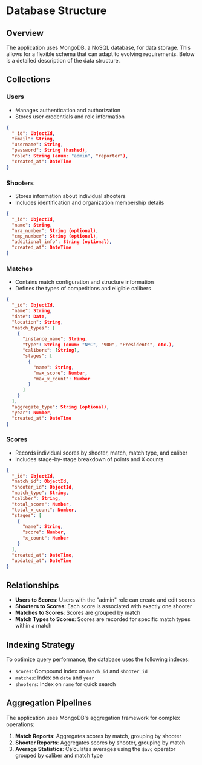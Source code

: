 # Database Structure

## Overview

The application uses MongoDB, a NoSQL database, for data storage. This allows for a flexible schema that can adapt to evolving requirements. Below is a detailed description of the data structure.

## Collections

### Users
- Manages authentication and authorization
- Stores user credentials and role information

```json
{
  "_id": ObjectId,
  "email": String,
  "username": String,
  "password": String (hashed),
  "role": String (enum: "admin", "reporter"),
  "created_at": DateTime
}
```

### Shooters
- Stores information about individual shooters
- Includes identification and organization membership details

```json
{
  "_id": ObjectId,
  "name": String,
  "nra_number": String (optional),
  "cmp_number": String (optional),
  "additional_info": String (optional),
  "created_at": DateTime
}
```

### Matches
- Contains match configuration and structure information
- Defines the types of competitions and eligible calibers

```json
{
  "_id": ObjectId,
  "name": String,
  "date": Date,
  "location": String,
  "match_types": [
    {
      "instance_name": String,
      "type": String (enum: "NMC", "900", "Presidents", etc.),
      "calibers": [String],
      "stages": [
        {
          "name": String,
          "max_score": Number,
          "max_x_count": Number
        }
      ]
    }
  ],
  "aggregate_type": String (optional),
  "year": Number,
  "created_at": DateTime
}
```

### Scores
- Records individual scores by shooter, match, match type, and caliber
- Includes stage-by-stage breakdown of points and X counts

```json
{
  "_id": ObjectId,
  "match_id": ObjectId,
  "shooter_id": ObjectId,
  "match_type": String,
  "caliber": String,
  "total_score": Number,
  "total_x_count": Number,
  "stages": [
    {
      "name": String,
      "score": Number,
      "x_count": Number
    }
  ],
  "created_at": DateTime,
  "updated_at": DateTime
}
```

## Relationships

- **Users to Scores**: Users with the "admin" role can create and edit scores
- **Shooters to Scores**: Each score is associated with exactly one shooter
- **Matches to Scores**: Scores are grouped by match
- **Match Types to Scores**: Scores are recorded for specific match types within a match

## Indexing Strategy

To optimize query performance, the database uses the following indexes:

- `scores`: Compound index on `match_id` and `shooter_id`
- `matches`: Index on `date` and `year`
- `shooters`: Index on `name` for quick search

## Aggregation Pipelines

The application uses MongoDB's aggregation framework for complex operations:

1. **Match Reports**: Aggregates scores by match, grouping by shooter
2. **Shooter Reports**: Aggregates scores by shooter, grouping by match
3. **Average Statistics**: Calculates averages using the `$avg` operator grouped by caliber and match type
